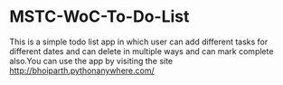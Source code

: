 # MSTC-WoC-To-Do-List
This is a simple todo list app in which user can add different tasks for different dates and can delete in multiple ways and can mark complete also.You can use the app by visiting the site http://bhoiparth.pythonanywhere.com/
